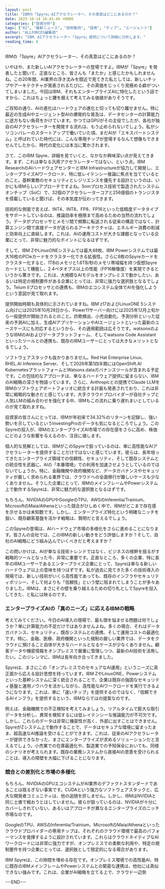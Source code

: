 ```yaml
---
layout: post
title: "IBMの「Spyre」AIアクセラレーター、その真意はどこにあるのか？"
date: 2025-10-14 16:41:49 +0000
categories: ["投資分析"]
tags: ["AI", "最新ニュース", "技術動向", "投資", "チップ", "エージェント"]
author: "ALLFORCES編集部"
excerpt: "IBM、AIアクセラレーター「Spyre」提供について詳細に分析します。"
reading_time: 8
---
```


IBMの「Spyre」AIアクセラレーター、その真意はどこにあるのか？

いやはや、また新しいAIアクセラレーターの登場ですよ。IBMが「Spyre」を発表したと聞いて、正直なところ、皆さんも「またか」と感じたかもしれませんね。この20年間、AI業界の浮き沈みを間近で見てきた私としては、新しいチップやアーキテクチャが発表されるたびに、その真価をじっくり見極める癖がついてしまいました。今回はIBM、それもエンタープライズAIに特化したという話ですから、これはちょっと腰を据えて考えてみる価値がありそうです。

ご存知の通り、AIの進化はハードウェアの進化と切っても切り離せません。特に最近の生成AIやエージェント型AIの爆発的な普及は、データセンターの計算能力に途方もない負荷をかけています。かつてはGPUがその主役でしたが、各社が独自のAIアクセラレーターを開発する流れは、もう止められないでしょう。私がシリコンバレーのスタートアップで働いていた頃、まだAIが「エキスパートシステム」と呼ばれていた時代には、こんな専用チップが登場するなんて想像もできませんでしたから、時代の変化には本当に驚かされます。

さて、このIBM Spyre、詳細を見ていくと、なかなか興味深い点が見えてきます。まず、これは単なる汎用アクセラレーターではない、という点。IBM ResearchのAIハードウェアセンターとIBM Infrastructureが協力して開発し、エンタープライズAIワークロード、特に低レイテンシー推論に焦点を当てているとのこと。基幹業務のセキュリティとレジリエンスを優先する設計というのは、いかにもIBMらしいアプローチですよね。5nmプロセス技術で製造されたシステムオンチップ（SoC）で、32個のアクセラレーターコアと256億個のトランジスタを搭載していると聞けば、その本気度が伝わってきます。

技術的な側面で言えば、INT4、INT8、FP8、FP16といった低精度データタイプをサポートしているのは、推論効率を極限まで高めるための当然の流れでしょう。データがプロセッサとメモリ間で頻繁に転送される従来の構造ではなく、計算エンジン間で直接データが送られるアーキテクチャは、エネルギー消費の削減と効率向上に直結します。これは、AIの運用コストが大きな課題となっている企業にとって、非常に魅力的なポイントになるはずです。

そして、IBM ZやLinuxONEシステムでは最大48枚、IBM Powerシステムでは最大16枚のPCIeカードをクラスター化できる拡張性。さらに8枚のSpyreカードをクラスター化すると、1TBのメモリと1.6TB/秒のメモリ帯域幅を持つ仮想Spyreカードとして機能し、2.4ペタオプス以上の性能（FP16解像度）を実現できるというから驚きです。これは、大規模なAIモデルをオンプレミスで動かしたい、あるいは特定の規制要件がある企業にとっては、非常に強力な選択肢となるでしょう。Telum IIプロセッサとの連携も、IBMのエコシステム全体でAIを強化しようという意図が見て取れます。

提供開始時期も具体的に示されていますね。IBM z17およびLinuxONE 5システム向けには2025年10月28日から、Power11サーバー向けには2025年12月上旬から一般提供が開始されるとのこと。詐欺検出、小売自動化、予測分析といった従来の予測AIに加え、生成AIアプリケーションやAIエージェントといった最新のユースケースにも対応するというから、その適用範囲は広そうです。watsonxのようなIBMのAIおよびデータプラットフォーム、そしてwatsonx Code Assistantといったツールとの連携も、既存のIBMユーザーにとっては大きなメリットとなるでしょう。

ソフトウェアスタックも抜かりありません。Red Hat Enterprise Linux、RHEL.AI Inference Server、そして2026年第1四半期にはOpenShift.AI KubernetesプラットフォームとWatsonx.dataガバナンスツールが含まれる予定です。この包括的なアプローチは、単なるハードウェア提供に留まらない、IBMのAI戦略の深さを物語っています。さらに、Anthropicとの提携でClaude LLMをIBMのソフトウェアポートフォリオに統合する計画も発表されており、これは非常に戦略的な動きだと感じています。大手クラウドプロバイダーが自社チップと人気LLMの組み合わせを強化する中、IBMもこの流れに乗り遅れまいとしているのが見て取れますね。

投資家の皆さんにとっては、IBMが年初来で34.32%のリターンを記録し、強い勢いを示しているというInvestingProのデータも気になるところでしょう。このSpyreの投入が、IBMのエンタープライズAI市場での存在感をさらに高め、株価にどのような影響を与えるのか、注目に値します。

個人的な見解としては、IBMがこのSpyreで狙っているのは、単に高性能なAIアクセラレーターを提供することだけではないと感じています。彼らは、長年培ってきたエンタープライズ領域での信頼性、セキュリティ、そして既存システムとの統合性を武器に、AIの「本番環境」での利用を加速させようとしているのではないでしょうか。特に、金融機関や政府機関など、データガバナンスやセキュリティが厳しく求められる業界では、クラウドへの全面移行が難しいケースも少なくありません。そうした企業にとって、IBMのメインフレームやPowerシステム上で動作するSpyreは、非常に魅力的な選択肢となるはずです。

もちろん、NVIDIAのGPUやGoogleのTPU、AWSのInferentia/Trainium、MicrosoftのMaia/Athenaといった競合がひしめく中で、IBMがどこまで存在感を示せるかは未知数です。しかし、エンタープライズ特化という明確なニッチを狙い、既存顧客基盤を活かす戦略は、賢明だと言えるでしょう。

このSpyreの登場は、AIハードウェア市場の多様化をさらに進めることになります。皆さんの会社では、このIBMの新しい動きをどう評価しますか？そして、自社のAI戦略にどう組み込んでいくべきだと考えますか？

この問いかけは、AIが単なる技術トレンドではなく、ビジネスの根幹を揺るがす戦略的ツールとなった今、非常に重要です。正直なところ、多くの企業、特に長年のIBMユーザーであるエンタープライズ企業にとって、Spyreは単なる新しいハードウェア以上の意味を持つはずです。私が過去に見てきた多くの技術導入の現場では、新しい技術がいくら高性能であっても、既存のインフラやセキュリティポリシー、そして何よりも「信頼性」という壁に阻まれてしまうことが多々ありました。IBMは、まさにその壁を乗り越えるための切り札としてSpyreを投入してきた、と私には映るのです。

### エンタープライズAIの「真のニーズ」に応えるIBMの戦略

考えてみてください。今日のAI導入の現場で、最も頭を悩ませる問題は何でしょうか？単に計算能力の不足だけではありませんよね。多くの場合、それはデータガバナンス、セキュリティ、既存システムとの連携、そして運用コストの最適化です。特に、金融、医療、政府機関といった規制の厳しい業界では、データをクラウドに預けること自体が大きなハードルとなるケースが少なくありません。顧客データや機密情報をオンプレミスで厳重に管理しつつ、最新のAI技術を活用したい。このジレンマに、IBMは長年向き合ってきました。

Spyreは、まさにこの「オンプレミスでのセキュアなAI運用」というニーズに真正面から応える設計思想を持っています。IBM ZやLinuxONE、Powerシステムといった基幹システムに深く統合されることで、企業は既存の強固なセキュリティ基盤と運用ノウハウを活かしながら、高性能なAIワークロードを実行できるようになります。これは、単に「速いチップ」を提供するのではなく、「信頼できるAIインフラ」を提供するという、IBMならではの提案なのです。

例えば、金融機関での不正検知を考えてみましょう。リアルタイムで膨大な取引データを分析し、異常を検知するには低レイテンシーな推論能力が不可欠です。しかし、これらのデータは非常に機密性が高く、外部に出すことはできません。SpyreがZシステム上で動作することで、データはセキュアな環境に留まったまま、超高速なAI推論を受けることができます。これは、従来のAIアクセラレーターが提供できなかった、まさにエンタープライズが求めるソリューションだと言えるでしょう。小売業での在庫最適化や、製造業での予知保全においても、同様のシナリオが考えられます。既存の業務システムから直接AIの恩恵を受けられることは、導入の障壁を大幅に下げることになります。

### 競合との差別化と市場の多様化

もちろん、NVIDIAのGPUエコシステムがAI業界のデファクトスタンダードであることは揺るぎない事実です。CUDAという強力なソフトウェアスタックと、広大な開発者コミュニティは、他の追随を許しません。しかし、IBMはNVIDIAと同じ土俵で戦おうとはしていません。彼らが狙っているのは、NVIDIAが十分にカバーしきれていない、あるいはアプローチが異なるエンタープライズのニッチ市場なのです。

GoogleのTPU、AWSのInferentia/Trainium、MicrosoftのMaia/Athenaといったクラウドプロバイダーの専用チップは、それぞれのクラウド環境で最高のパフォーマンスを発揮するように設計されています。これらはクラウドネイティブなAIワークロードには非常に強力ですが、オンプレミスでの柔軟な利用や、特定の規制要件を持つ企業にとっては、選択肢として限定的になる場合があります。

IBM Spyreは、この隙間を埋める存在です。オンプレミス環境での高性能AI、特に既存のIBMメインフレームやPowerシステムとの緊密な連携は、他社には真似できない強みです。これは、企業がAI戦略を立てる上で、クラウド一辺倒

---END---